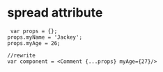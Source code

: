 # spread attribute
```
 var props = {};
props.myName = 'Jackey';
props.myAge = 26;

//rewrite
var component = <Comment {...props} myAge={27}/>
```